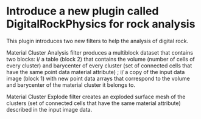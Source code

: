 # Introduce a new plugin called DigitalRockPhysics for rock analysis

This plugin introduces two new filters to help the analysis of digital rock.

Material Cluster Analysis filter produces a multiblock dataset that contains
two blocks:
i/ a table (block 2) that contains the volume (number of cells of every cluster)
and barycenter of every cluster (set of connected cells that have the same point
data material attribute) ;
i/ a copy of the input data image (block 1) with new point data arrays that
correspond to the volume and barycenter of the material cluster it belongs to.

Material Cluster Explode filter creates an exploded surface mesh of the clusters
(set of connected cells that have the same material attribute) described in the
input image data.
